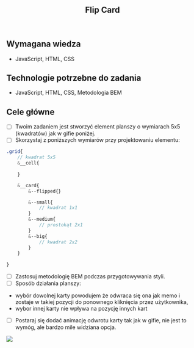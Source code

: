 <h2 align="center">Flip Card</h2>

<br>

## Wymagana wiedza

- JavaScript, HTML, CSS


## Technologie potrzebne do zadania

- JavaScript, HTML, CSS, Metodologia BEM

## Cele główne
* [ ] Twoim zadaniem jest stworzyć element planszy o wymiarach 5x5 (kwadratów) jak w gifie poniżej.
* [ ] Skorzystaj z poniższych wymiarów przy projektowaniu elementu:
```scss
.grid{
    // kwadrat 5x5
    &__cell{
      
    }

    &__card{
        &--flipped{}

        &--small{
            // kwadrat 1x1
        }
        &--medium{
            // prostokąt 2x1
        }
        &--big{
            // kwadrat 2x2
        }
    }
   
}
```
* [ ] Zastosuj metodologię BEM podczas przygotowywania styli.
* [ ] Sposób działania planszy:
- wybór dowolnej karty powodujem że odwraca się ona jak memo i zostaje w takiej pozycji do ponownego kliknięcia przez użytkownika,
- wybor innej karty nie wpływa na pozycję innych kart

* [ ] Postaraj się dodać animację odwrotu karty tak jak w gifie, nie jest to wymóg, ale bardzo mile widziana opcja.


![](flipCardGrid.gif)





